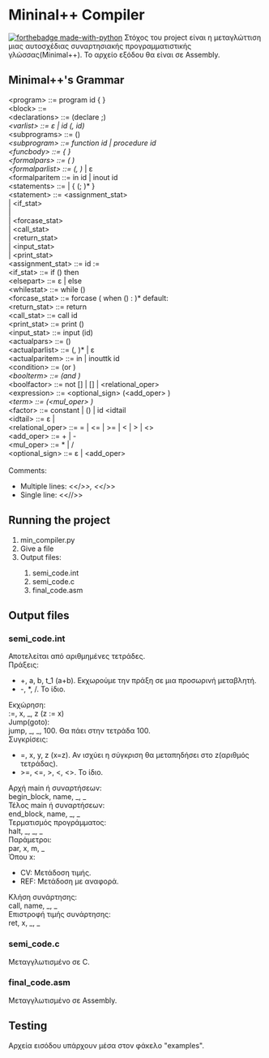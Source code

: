 # Mininal++ Compiler
[![forthebadge made-with-python](http://ForTheBadge.com/images/badges/made-with-python.svg)](https://www.python.org/)
Στόχος του project είναι η μεταγλώττιση μιας αυτοσχέδιας συναρτησιακής
προγραμματιστικής γλώσσας(Minimal++). Το αρχείο εξόδου θα είναι σε Assembly.

## Minimal++'s  Grammar

\<program> ::= program id { <block> }<br/>
\<block> ::= <declarations> <subprograms> <statements><br/>
\<declarations> ::= (declare <varlist>;)*<br/>
\<varlist> ::= ε | id (, id)*<br/>
\<subprograms> ::= (<subprogram>)*<br/>
\<subprogram> ::= function id <funcbody> | procedure id <funcbody><br/>
\<funcbody> ::= <formalpars> { <block> }<br/>
\<formalpars> ::= ( <formalparlist> )<br/>
\<formalparlist> ::= <formalparitem> (, <formalparitem>)* | ε<br/>
\<formalparitem ::= in id | inout id<br/>
\<statements> ::= <statement> | { <statement> (; <statement>)* }<br/>
\<statement> ::= <assignment_stat><br/>
| <if_stat><br/>
| <whilestat><br/>
| <forcase_stat><br/>
| <call_stat><br/>
| <return_stat><br/>
| <input_stat><br/>
| <print_stat><br/>
\<assignment_stat> ::= id := <expression><br/>
\<if_stat> ::= if (<condition>) then <statements> <elsepart><br/>
\<elsepart> ::= ε | else <statements><br/>
\<whilestat> ::= while (<condition>)<statements><br/>
\<forcase_stat> ::= forcase ( when (<condition>) : <statements>)* default: <statements><br/>
\<return_stat> ::= return <expression><br/>
\<call_stat> ::= call id <actualpars><br/>
\<print_stat> ::= print (<expression>)<br/>
\<input_stat> ::= input (id)<br/>
\<actualpars> ::= (<actualparlist>)<br/>
\<actualparlist> ::= <actualparitem> (, <actualparitem>)* | ε<br/>
\<actualparitem> ::= in <expression> | inouttk id<br/>
\<condition> ::= <boolterm> (or <boolterm>)*<br/>
\<boolterm> ::= <boolfactor> (and <boolfactor>)*<br/>
\<boolfactor> ::= not [<condition>] | [<condition>] | <expression> <relational_oper> <expression><br/>
\<expression> ::= <optional_sign> <term> (<add_oper> <term>)*<br/>
\<term> ::= <factor> (<mul_oper> <factor>)*<br/>
\<factor> ::= constant | (<expression>) | id <idtail<br/>
\<idtail> ::= ε | <actualpars><br/>
\<relational_oper> ::= = | <= | >= | < | > | <><br/>
\<add_oper> ::= + | -<br/>
\<mul_oper> ::= * | /<br/>
\<optional_sign> ::= ε | <add_oper><br/>
<br/>
Comments:
* Multiple lines: <</*>>, <<*/>>
* Single line: <<//>>

## Running the project

<ol>
<li>min_compiler.py</li>
<li>Give a file</li>
<li>Output files:</li>
<ol>
<li>semi_code.int</li>
<li>semi_code.c</li>
<li>final_code.asm</li>
</ol>
</ol>

## Output files

### semi_code.int

Αποτελείται από αριθμημένες τετράδες.<br/>
Πράξεις:<br/>
<ul>
<li>+, a, b, t_1 (a+b). Εκχωρούμε την πράξη σε μια προσωρινή μεταβλητή.</li>
<li>-, *, /. Το ίδιο.</li>
</ul>
Εκχώρηση:<br/>
:=, x, _, z (z := x)<br/>
Jump(goto):<br/>
jump, _, _, 100. Θα πάει στην τετράδα 100.<br/>
Συγκρίσεις:<br/>
<ul>
<li>=, x, y, z (x=z). Αν ισχύει η σύγκριση θα μεταπηδήσει στο z(αριθμός τετράδας).</li>
<li>>=, <=, >, <, <>. To ίδιο.</li>
</ul>
Αρχή main ή συναρτήσεων:<br/>
begin_block, name, _, _<br/>
Τέλος main ή συναρτήσεων:<br/>
end_block, name, _, _<br/>
Τερματισμός προγράμματος:<br/>
halt, _, _, _<br/>
Παράμετροι:<br/>
par, x, m, _<br/>
Όπου x:<br/>
<ul>
<li>CV: Μετάδοση τιμής.</li>
<li>REF: Μετάδοση με αναφορά.</li>
</ul>
Κλήση συνάρτησης:<br/>
call, name, _, _<br/>
Επιστροφή τιμής συνάρτησης:<br/>
ret, x, _, _<br/>

### semi_code.c

Μεταγγλωτισμένο σε C.

### final_code.asm

Μεταγγλωτισμένο σε Assembly.

## Testing

Αρχεία εισόδου υπάρχουν μέσα στον φάκελο "examples".
